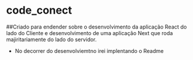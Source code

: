 # code_conect

##Criado para endender sobre o desenvolvimento da aplicação React do lado do Cliente e desenvolvimento de uma aplicação Next que roda majiritariamente do lado do servidor.

* No decorrer do desenvolviemtno irei implentando o Readme
